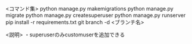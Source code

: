 <コマンド集>
python manage.py makemigrations
python manage.py migrate
python manage.py createsuperuser
python manage.py runserver
pip install -r requirements.txt
git branch -d <ブランチ名>


<説明>
・superuserのみcustomuserを追加できる